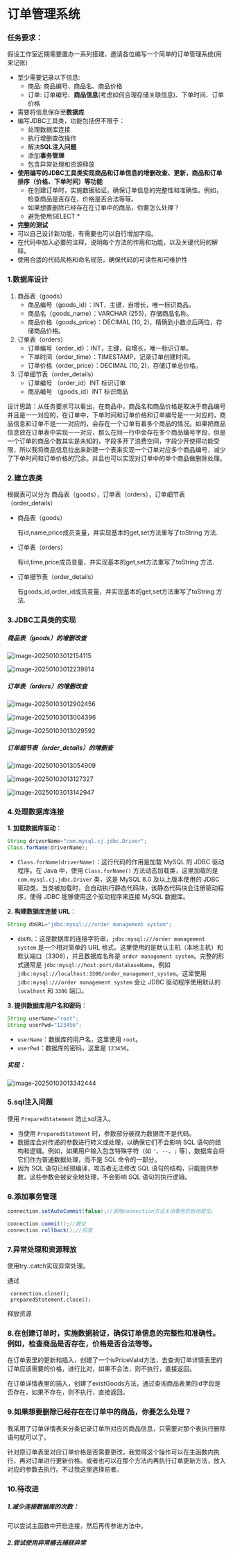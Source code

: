 #  订单管理系统

### 任务要求：

假设工作室近期需要置办一系列搭建，邀请各位编写一个简单的订单管理系统(用来记账)

- 至少需要记录以下信息:
  - 商品: 商品编号、商品名、商品价格
  - 订单: 订单编号、**商品信息**(考虑如何合理存储关联信息)、下单时间、订单价格
- 需要将信息保存至**数据库**
- 编写JDBC工具类，功能包括但不限于：
  - 处理数据库连接
  - 执行增删查改操作
  - 解决**SQL注入问题**
  - 添加**事务管理**
  - 包含异常处理和资源释放
- **使用编写的JDBC工具类实现商品和订单信息的增删改查、更新，商品和订单排序（价格、下单时间）等功能**
  - 在创建订单时，实施数据验证，确保订单信息的完整性和准确性。例如，检查商品是否存在，价格是否合法等等。
  - 如果想要删除已经存在在订单中的商品，你要怎么处理？
  - 避免使用SELECT *
- **完整的测试**
- 可以自己设计新功能，有需要也可以自行增加字段。
- 在代码中加入必要的注释，说明每个方法的作用和功能，以及关键代码的解释。
- 使用合适的代码风格和命名规范，确保代码的可读性和可维护性



### 1.数据库设计

1. 商品表（goods）
   - 商品编号（goods_id）：INT，主键，自增长，唯一标识商品。
   - 商品名（goods_name）：VARCHAR (255)，存储商品名称。
   - 商品价格（goods_price）：DECIMAL (10, 2)，精确到小数点后两位，存储商品价格。
2. 订单表（orders）
   - 订单编号（order_id）：INT，主键，自增长，唯一标识订单。
   - 下单时间（order_time）：TIMESTAMP，记录订单创建时间。
   - 订单价格（order_price）：DECIMAL (10, 2)，存储订单总价格。
3. 订单细节表（order_details）
   - 订单编号 （order_id）INT 标识订单
   - 商品编号 （goods_id）INT 标识商品

设计思路：从任务要求可以看出，在商品中，商品名和商品价格是取决于商品编号并且是一一对应的，在订单中，下单时间和订单价格和订单编号是一一对应的，商品信息和订单不是一一对应的，会存在一个订单有着多个商品的情况。如果把商品信息放在订单表中实现一一对应，那么在同一行中会存在多个商品编号字段，但是一个订单的商品个数其实是未知的，字段多开了浪费空间，字段少开使得功能受限，所以我将商品信息拉出来新建一个表来实现一个订单对应多个商品编号，减少了下单时间和订单价格的冗余。并且也可以实现对订单中的单个商品做删除处理。

### 2.建立表类

根据表可以分为 商品表（goods），订单表（orders），订单细节表（order_details）

- 商品表（goods）

  有id,name,price成员变量，并实现基本的get,set方法重写了toString 方法.

- 订单表（orders）

  有id,time,price成员变量，并实现基本的get,set方法重写了toString 方法.

- 订单细节表（order_details）

  有goods_id,order_id成员变量，并实现基本的get,set方法重写了toString 方法.

### 3.JDBC工具类的实现

##### 	商品表（goods）的增删改查

![image-20250103012154115](C:\Users\86180\IdeaProjects\Work3\src\\pic\image-20250103012154115.png)

![image-20250103012239814](C:\Users\86180\IdeaProjects\Work3\src\\pic\image-20250103012239814.png)



##### 	订单表（orders）的增删改查

![image-20250103012902456](C:\Users\86180\IdeaProjects\Work3\src\\pic\image-20250103012902456.png)

![image-20250103013004396](C:\Users\86180\IdeaProjects\Work3\src\pic\image-20250103013004396.png)

![image-20250103013029592](C:\Users\86180\IdeaProjects\Work3\src\\pic\image-20250103013029592.png)



##### 	订单细节表（order_details）的增删查

![image-20250103013054909](C:\Users\86180\IdeaProjects\Work3\src\\pic\image-20250103013054909.png)

![image-20250103013127327](C:\Users\86180\IdeaProjects\Work3\src\\pic\image-20250103013127327.png)

![image-20250103013142947](C:\Users\86180\IdeaProjects\Work3\src\\pic\image-20250103013142947.png)

### 4.处理数据库连接	

**1. 加载数据库驱动**：

```java
String driverName="com.mysql.cj.jdbc.Driver";
Class.forName(driverName);
```

- `Class.forName(driverName)`：这行代码的作用是加载 MySQL 的 JDBC 驱动程序。在 Java 中，使用 `Class.forName()` 方法动态加载类，这里加载的是 `com.mysql.cj.jdbc.Driver` 类，这是 MySQL 8.0 及以上版本使用的 JDBC 驱动类。当类被加载时，会自动执行静态代码块，该静态代码块会注册驱动程序，使得 JDBC 能够使用这个驱动程序来连接 MySQL 数据库。

**2. 构建数据库连接 URL**：

```java
String dbURL="jdbc:mysql:///order management system";
```

- `dbURL`：这是数据库的连接字符串，`jdbc:mysql:///order management system` 是一个相对简单的 URL 格式。这里使用的是默认主机（本地主机）和默认端口（3306），并且数据库名称是 `order management system`。完整的形式通常是 `jdbc:mysql://host:port/databaseName`，例如 `jdbc:mysql://localhost:3306/order_management_system`。这里使用 `jdbc:mysql:///order management system` 会让 JDBC 驱动程序使用默认的 `localhost` 和 `3306` 端口。

**3. 提供数据库用户名和密码**：

```java
String userName="root";
String userPwd="123456";
```

- `userName`：数据库的用户名，这里使用 `root`。
- `userPwd`：数据库的密码，这里是 `123456`。

##### 实现：

![image-20250103013342444](C:\Users\86180\IdeaProjects\Work3\src\pic\image-20250103013342444.png)

### 5.sql注入问题

使用 `PreparedStatement` 防止sql注入。

- 当使用 `PreparedStatement` 时，参数部分被视为数据而不是代码。
- 数据库会对传递的参数进行转义或处理，以确保它们不会影响 SQL 语句的结构和逻辑。例如，如果用户输入包含特殊字符（如 `'`、`--`、`;` 等），数据库会将它们作为普通数据处理，而不是 SQL 命令的一部分。
- 因为 SQL 语句已经预编译，攻击者无法修改 SQL 语句的结构，只能提供参数，这些参数会被安全地处理，不会影响 SQL 语句的执行逻辑。

### 6.添加事务管理

```java
connection.setAutoCommit(false);//调用connection方法关闭事务的自动提交。
```

```java
connection.commit();//提交
connection.rollback();//回滚
```

### 7.异常处理和资源释放

使用try..catch实现异常处理。

通过

```
 connection.close();
 preparedStatement.close();
```

释放资源

### 8.在创建订单时，实施数据验证，确保订单信息的完整性和准确性。例如，检查商品是否存在，价格是否合法等等。

在订单表里的更新和插入，创建了一个isPriceValid方法，去查询订单详情表里的订单应该需要的价格，进行比对，如果不合法，则不执行，直接返回。

在订单详情表里的插入，创建了existGoods方法，通过查询商品表里的id字段是否存在，如果不存在，则不执行，直接返回。

### 9.如果想要删除已经存在在订单中的商品，你要怎么处理？

我采用了订单详情表来分条记录订单所对应的商品信息，只需要对那个表执行删除语句就可以了。

针对原订单表里对应订单价格是否需要更改，我觉得这个操作可以在主函数内执行，再对订单进行更新价格。或者也可以在那个方法内再执行订单更新方法，放入对应的参数去执行。不过我这里选择前者。

### 10.待改进

##### 1.减少连接数据库的次数：

可以尝试主函数中开启连接，然后再传参进方法中。

##### 2.尝试使用异常器去捕获异常